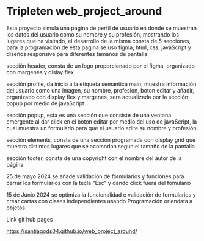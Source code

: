 # Tripleten web_project_around

Esta proyecto simula una pagina de perfil de usuario en donde se muestran los datos del usuario como su nombre y su profesión, mostrando los lugares que ha visitado, el desarrollo de la misma consta de 5 secciones, para la programación de esta pagina se uso figma, html, css, javaScript y diseños responsive para diferentes tamaños de pantalla.

sección header, consta de un logo proporcionado por el figma, organizado con margenes y dislay flex

sección profile, da inicio a la etiqueta semantica main, muestra información del usuario como una imagen, su nombre, profesion, boton editar y añadir, organizado con display flex y margenes, sera actualizada por la sección popup por medio de javaScript

sección popup, esta es una sección que consiste de una ventana emergente al dar click en el boton editar por medio del uso de javaScript, la cual muestra un formulario para que el usuario edite su nombre y profesión.

sección elements, consta de una sección programada con display grid que muestra distintos lugares que se acomodan segun el tamaño de la pantalla

sección footer, consta de una copyright con el nombre del autor de la página

25 de mayo 2024 se añade validación de formularios y funciones para cerrar los formularios con la tecla "Esc" y dando click fuera del fomulario

15 de Junio 2024 se optimiza la funcionalidad e validación de formularios y crear cartas con clases independientes usando Programación oriendata a objetos.

Link git hub pages

https://santiagods04.github.io/web_project_around/
